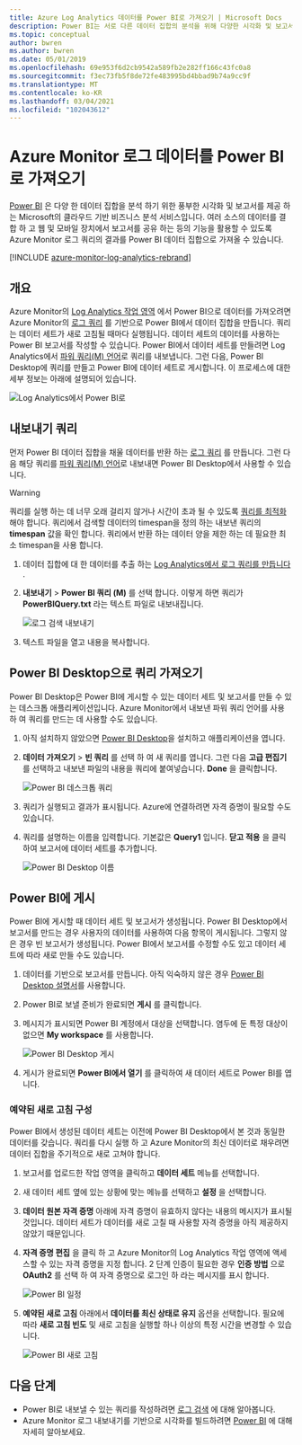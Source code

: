 ```yaml
---
title: Azure Log Analytics 데이터를 Power BI로 가져오기 | Microsoft Docs
description: Power BI는 서로 다른 데이터 집합의 분석을 위해 다양한 시각화 및 보고서를 제공하는 Microsoft의 클라우드 기반 비즈니스 분석 서비스입니다.  이 아티클에서는 Log Analytics 데이터를 구성하고 Power BI로 가져오고 자동으로 새로 고침하도록 구성하는 방법을 설명합니다.
ms.topic: conceptual
author: bwren
ms.author: bwren
ms.date: 05/01/2019
ms.openlocfilehash: 69e953f6d2cb9542a589fb2e282ff166c43fc0a8
ms.sourcegitcommit: f3ec73fb5f8de72fe483995bd4bbad9b74a9cc9f
ms.translationtype: MT
ms.contentlocale: ko-KR
ms.lasthandoff: 03/04/2021
ms.locfileid: "102043612"
---
```

# <a name="import-azure-monitor-log-data-into-power-bi"></a>Azure Monitor 로그 데이터를 Power BI로 가져오기


[Power BI](https://powerbi.microsoft.com/documentation/powerbi-service-get-started/) 은 다양 한 데이터 집합을 분석 하기 위한 풍부한 시각화 및 보고서를 제공 하는 Microsoft의 클라우드 기반 비즈니스 분석 서비스입니다.  여러 소스의 데이터를 결합 하 고 웹 및 모바일 장치에서 보고서를 공유 하는 등의 기능을 활용할 수 있도록 Azure Monitor 로그 쿼리의 결과를 Power BI 데이터 집합으로 가져올 수 있습니다.

[!INCLUDE [azure-monitor-log-analytics-rebrand](../../../includes/azure-monitor-log-analytics-rebrand.md)]

## <a name="overview"></a>개요
Azure Monitor의 [Log Analytics 작업 영역](../logs/manage-access.md) 에서 Power BI으로 데이터를 가져오려면 Azure Monitor의 [로그 쿼리](../logs/log-query-overview.md) 를 기반으로 Power BI에서 데이터 집합을 만듭니다.  쿼리는 데이터 세트가 새로 고침될 때마다 실행됩니다.  데이터 세트의 데이터를 사용하는 Power BI 보고서를 작성할 수 있습니다.  Power BI에서 데이터 세트를 만들려면 Log Analytics에서 [파워 쿼리(M) 언어](/powerquery-m/power-query-m-language-specification)로 쿼리를 내보냅니다.  그런 다음, Power BI Desktop에 쿼리를 만들고 Power BI에 데이터 세트로 게시합니다.  이 프로세스에 대한 세부 정보는 아래에 설명되어 있습니다.

![Log Analytics에서 Power BI로](media/powerbi/overview.png)

## <a name="export-query"></a>내보내기 쿼리
먼저 Power BI 데이터 집합을 채울 데이터를 반환 하는 [로그 쿼리](../logs/log-query-overview.md) 를 만듭니다.  그런 다음 해당 쿼리를 [파워 쿼리(M) 언어](/powerquery-m/power-query-m-language-specification)로 내보내면 Power BI Desktop에서 사용할 수 있습니다.

> [!WARNING]
> 쿼리를 실행 하는 데 너무 오래 걸리지 않거나 시간이 초과 될 수 있도록 [쿼리를 최적화](../logs/query-optimization.md) 해야 합니다. 쿼리에서 검색할 데이터의 timespan을 정의 하는 내보낸 쿼리의 **timespan** 값을 확인 합니다. 쿼리에서 반환 하는 데이터 양을 제한 하는 데 필요한 최소 timespan을 사용 합니다.

1. 데이터 집합에 대 한 데이터를 추출 하는 [Log Analytics에서 로그 쿼리를 만듭니다](../logs/log-analytics-tutorial.md) .
2. **내보내기**  >  **Power BI 쿼리 (M)** 를 선택 합니다.  이렇게 하면 쿼리가 **PowerBIQuery.txt** 라는 텍스트 파일로 내보내집니다. 

    ![로그 검색 내보내기](media/powerbi/export-analytics.png)

3. 텍스트 파일을 열고 내용을 복사합니다.

## <a name="import-query-into-power-bi-desktop"></a>Power BI Desktop으로 쿼리 가져오기
Power BI Desktop은 Power BI에 게시할 수 있는 데이터 세트 및 보고서를 만들 수 있는 데스크톱 애플리케이션입니다.  Azure Monitor에서 내보낸 파워 쿼리 언어를 사용 하 여 쿼리를 만드는 데 사용할 수도 있습니다. 

1. 아직 설치하지 않았으면 [Power BI Desktop](https://powerbi.microsoft.com/desktop/)을 설치하고 애플리케이션을 엽니다.
2. **데이터 가져오기**  >  **빈 쿼리** 를 선택 하 여 새 쿼리를 엽니다.  그런 다음 **고급 편집기** 를 선택하고 내보낸 파일의 내용을 쿼리에 붙여넣습니다. **Done** 을 클릭합니다.

    ![Power BI 데스크톱 쿼리](media/powerbi/desktop-new-query.png)

5. 쿼리가 실행되고 결과가 표시됩니다.  Azure에 연결하려면 자격 증명이 필요할 수도 있습니다.  
6. 쿼리를 설명하는 이름을 입력합니다.  기본값은 **Query1** 입니다. **닫고 적용** 을 클릭하여 보고서에 데이터 세트를 추가합니다.

    ![Power BI Desktop 이름](media/powerbi/desktop-results.png)



## <a name="publish-to-power-bi"></a>Power BI에 게시
Power BI에 게시할 때 데이터 세트 및 보고서가 생성됩니다.  Power BI Desktop에서 보고서를 만드는 경우 사용자의 데이터를 사용하여 다음 항목이 게시됩니다.  그렇지 않은 경우 빈 보고서가 생성됩니다.  Power BI에서 보고서를 수정할 수도 있고 데이터 세트에 따라 새로 만들 수도 있습니다.

1. 데이터를 기반으로 보고서를 만듭니다.  아직 익숙하지 않은 경우 [Power BI Desktop 설명서](/power-bi/desktop-report-view)를 사용합니다.  
1. Power BI로 보낼 준비가 완료되면 **게시** 를 클릭합니다.  
1. 메시지가 표시되면 Power BI 계정에서 대상을 선택합니다.  염두에 둔 특정 대상이 없으면 **My workspace** 를 사용합니다.

    ![Power BI Desktop 게시](media/powerbi/desktop-publish.png)

1. 게시가 완료되면 **Power BI에서 열기** 를 클릭하여 새 데이터 세트로 Power BI를 엽니다.


### <a name="configure-scheduled-refresh"></a>예약된 새로 고침 구성
Power BI에서 생성된 데이터 세트는 이전에 Power BI Desktop에서 본 것과 동일한 데이터를 갖습니다.  쿼리를 다시 실행 하 고 Azure Monitor의 최신 데이터로 채우려면 데이터 집합을 주기적으로 새로 고쳐야 합니다.  

1. 보고서를 업로드한 작업 영역을 클릭하고 **데이터 세트** 메뉴를 선택합니다. 
1. 새 데이터 세트 옆에 있는 상황에 맞는 메뉴를 선택하고 **설정** 을 선택합니다. 
1. **데이터 원본 자격 증명** 아래에 자격 증명이 유효하지 않다는 내용의 메시지가 표시될 것입니다.  데이터 세트가 데이터를 새로 고칠 때 사용할 자격 증명을 아직 제공하지 않았기 때문입니다.  
1. **자격 증명 편집** 을 클릭 하 고 Azure Monitor의 Log Analytics 작업 영역에 액세스할 수 있는 자격 증명을 지정 합니다. 2 단계 인증이 필요한 경우 **인증 방법** 으로 **OAuth2** 를 선택 하 여 자격 증명으로 로그인 하 라는 메시지를 표시 합니다.

    ![Power BI 일정](media/powerbi/powerbi-schedule.png)

5. **예약된 새로 고침** 아래에서 **데이터를 최신 상태로 유지** 옵션을 선택합니다.  필요에 따라 **새로 고침 빈도** 및 새로 고침을 실행할 하나 이상의 특정 시간을 변경할 수 있습니다.

    ![Power BI 새로 고침](media/powerbi/powerbi-schedule-refresh.png)



## <a name="next-steps"></a>다음 단계
* Power BI로 내보낼 수 있는 쿼리를 작성하려면 [로그 검색](../logs/log-query-overview.md) 에 대해 알아봅니다.
* Azure Monitor 로그 내보내기를 기반으로 시각화를 빌드하려면 [Power BI](https://powerbi.microsoft.com) 에 대해 자세히 알아보세요.